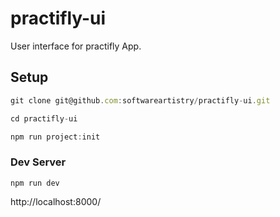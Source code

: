 # practifly-ui

User interface for practifly App.

## Setup

```js
git clone git@github.com:softwareartistry/practifly-ui.git

cd practifly-ui

npm run project:init

```

### Dev Server

`npm run dev`

http://localhost:8000/
